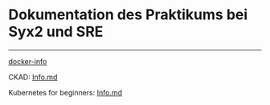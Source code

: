 # Dokumentation des Praktikums bei Syx2 und SRE
****
[docker-info](docker-info.md)

CKAD: [Info.md](docker-info.md)

Kubernetes for beginners: [Info.md](docs/kubernetes/Info.md)
